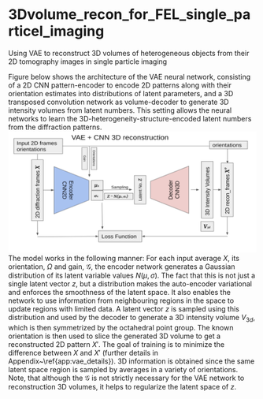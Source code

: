 # 3Dvolume_recon_for_FEL_single_particel_imaging
Using VAE to reconstruct 3D volumes of heterogeneous objects from their 2D tomography images in single particle imaging

Figure below shows the architecture of the VAE neural network, consisting of a 2D CNN pattern-encoder to encode 2D patterns along with their orientation estimates into distributions of latent parameters, and a 3D transposed convolution network as volume-decoder to generate 3D intensity volumes from latent numbers. This setting allows the neural networks to learn the 3D-heterogeneity-structure-encoded latent numbers from the diffraction patterns.
![plot](https://github.com/Yulong-Zhuang/3Dvolume_recon_for_FEL_single_particel_imaging/blob/main/appendix/image%20(34).png)
The model works in the following manner: For each input average $X$, its orientation, $\Omega$ and gain, $\mathcal{G}$, the encoder network generates a Gaussian distribution of its latent variable values $N(\mu, \sigma)$. The fact that this is not just a single latent vector $z$, but a distribution makes the auto-encoder variational and enforces the smoothness of the latent space. It also enables the network to use information from neighbouring regions in the space to update regions with limited data. A latent vector $z$ is sampled using this distribution and used by the decoder to generate a 3D intensity volume $V_{3d}$, which is then symmetrized by the octahedral point group. The known orientation is then used to slice the generated 3D volume to get a reconstructed 2D pattern $X'$. The goal of training is to minimize the difference between $X$ and $X'$ (further details in Appendix~\ref{app:vae_details}). 3D information is obtained since the same latent space region is sampled by averages in a variety of orientations. Note, that although the $\mathcal{G}$ is not strictly necessary for the VAE network to reconstruction 3D volumes, it helps to regularize the latent space of $z$.
